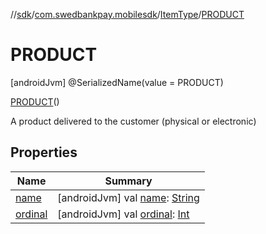 //[sdk](../../../../index.md)/[com.swedbankpay.mobilesdk](../../index.md)/[ItemType](../index.md)/[PRODUCT](index.md)



# PRODUCT  
 [androidJvm] @SerializedName(value = PRODUCT)  
  
[PRODUCT](index.md)()  


A product delivered to the customer (physical or electronic)

   


## Properties  
  
|  Name |  Summary | 
|---|---|
| <a name="com.swedbankpay.mobilesdk/ItemType.PRODUCT/name/#/PointingToDeclaration/"></a>[name](name.md)| <a name="com.swedbankpay.mobilesdk/ItemType.PRODUCT/name/#/PointingToDeclaration/"></a> [androidJvm] val [name](name.md): [String](https://kotlinlang.org/api/latest/jvm/stdlib/kotlin/-string/index.html)   <br>|
| <a name="com.swedbankpay.mobilesdk/ItemType.PRODUCT/ordinal/#/PointingToDeclaration/"></a>[ordinal](ordinal.md)| <a name="com.swedbankpay.mobilesdk/ItemType.PRODUCT/ordinal/#/PointingToDeclaration/"></a> [androidJvm] val [ordinal](ordinal.md): [Int](https://kotlinlang.org/api/latest/jvm/stdlib/kotlin/-int/index.html)   <br>|


